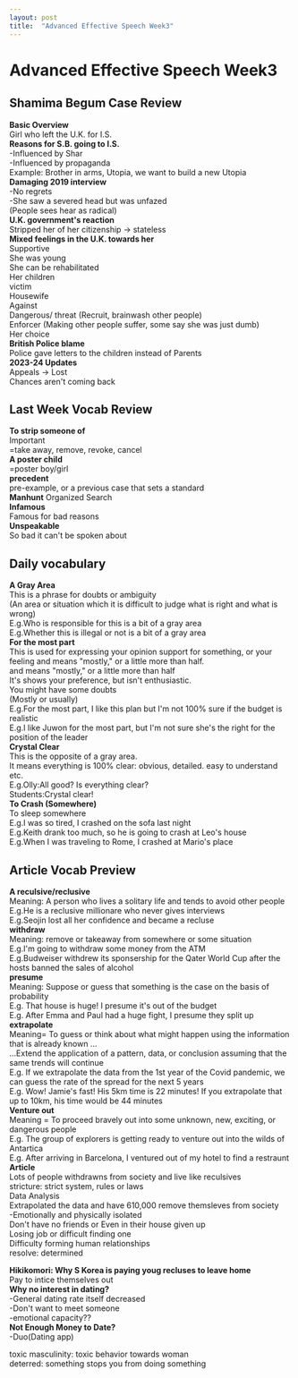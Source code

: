 ```yaml
---
layout: post
title:  "Advanced Effective Speech Week3"
---
```


# Advanced Effective Speech Week3
## Shamima Begum Case Review
**Basic Overview** <br/>
Girl who left the U.K. for I.S. <br/>
**Reasons for S.B. going to I.S.** <br/>
-Influenced by Shar <br/>
-Influenced by propaganda <br/>
Example: Brother in arms, Utopia, we want to build a new Utopia <br/>
**Damaging 2019 interview** <br/>
-No regrets <br/>
-She saw a severed head but was unfazed <br/>
(People sees hear as radical) <br/>
**U.K. government's reaction** <br/>
Stripped her of her citizenship -> stateless <br/>
**Mixed feelings in the U.K. towards her** <br/>
Supportive <br/>
She was young <br/>
She can be rehabilitated <br/>
Her children <br/>
victim <br/>
Housewife <br/>
Against <br/>
Dangerous/ threat (Recruit, brainwash other people) <br/>
Enforcer (Making other people suffer, some say she was just dumb) <br/>
Her choice <br/>
**British Police blame** <br/>
Police gave letters to the children instead of Parents <br/>
**2023-24 Updates** <br/>
Appeals -> Lost <br/>
Chances aren't coming back <br/>

## Last Week Vocab Review
**To strip someone of** <br/>
Important <br/>
=take away, remove, revoke, cancel <br/>
**A poster child** <br/>
=poster boy/girl <br/>
**precedent** <br/>
pre-example, or a previous case that sets a standard <br/>
**Manhunt** 
Organized Search <br/>
**Infamous** <br/>
Famous for bad reasons <br/>
**Unspeakable** <br/>
So bad it can't be spoken about <br/>

## Daily vocabulary
**A Gray Area** <br/>
This is a phrase for doubts or ambiguity <br/>
(An area or situation which it is difficult to judge what is right and what is wrong) <br/>
E.g.Who is responsible for this is a bit of a gray area <br/> 
E.g.Whether this is illegal or not is a bit of a gray area <br/>
**For the most part** <br/>
This is used for expressing your opinion support for something, or your feeling and means "mostly," or a little more than half. <Br/>
and means "mostly," or a little more than half <br/>
It's shows your preference, but isn't enthusiastic. <br/>
You might have some doubts <br/>
(Mostly or usually) <br/>
E.g.For the most part, I like this plan but I'm not 100% sure if the budget is realistic <br/>
E.g.I like Juwon for the most part, but I'm not sure she's the right for the position of the leader <br/>
**Crystal Clear** <br/>
This is the opposite of a gray area. <br/>
It means everything is 100% clear: obvious, detailed. easy to understand etc. <br/>
E.g.Olly:All good? Is everything clear? <br/>
Students:Crystal clear! <br/>
**To Crash (Somewhere)** <br/>
To sleep somewhere <br/>
E.g.I was so tired, I crashed on the sofa last night <br/>
E.g.Keith drank too much, so he is going to crash at Leo's house <br/>
E.g.When I was traveling to Rome, I crashed at Mario's place <br/>
## Article Vocab Preview
**A reculsive/reclusive** <br/>
Meaning: A person who lives a solitary life and tends to avoid other people <br/>
E.g.He is a reclusive millionare who never gives interviews <br/>
E.g.Seojin lost all her confidence and became a recluse <br/>
**withdraw** <br/>
Meaning: remove or takeaway from somewhere or some situation <br/>
E.g.I'm going to withdraw some money from the ATM <br/>
E.g.Budweiser withdrew its sponsership for the Qater World Cup after the hosts banned the sales of alcohol <br/>
**presume** <br/>
Meaning: Suppose or guess that something is the case on the basis of probability <Br/>
E.g. That house is huge! I presume it's out of the budget <br/>
E.g. After Emma and Paul had a huge fight, I presume they split up <br/>
**extrapolate** <br/>
Meaning= To guess or think about what might happen using the information that is already known ... <br/>
...Extend the application of a pattern, data, or conclusion assuming that the same trends will continue <br/>
E.g. If we extrapolate the data from the 1st year of the Covid pandemic, we can guess the rate of the spread for the next 5 years <br/>
E.g. Wow! Jamie's fast! His 5km time is 22 minutes! If you extrapolate that up to 10km, his time would be 44 minutes <br/>
**Venture out** <br/>
Meaning = To proceed bravely out into some unknown, new, exciting, or dangerous people <br/>
E.g. The group of explorers is getting ready to venture out into the wilds of Antartica <br/>
E.g. After arriving in Barcelona, I ventured out of my hotel to find a restraunt <br/>
**Article** <br/>
Lots of people withdrawns from society and live like reculsives <br/>
stricture: strict system, rules or laws <br/>
Data Analysis <br/>
Extrapolated the data and have 610,000 remove themsleves from society <br/>
-Emotionally and physically isolated <br/>
Don't have no friends or 
Even in their house given up <br/>
Losing job or difficult finding one <br/>
Difficulty forming human relationships <br/>
resolve: determined <br/>

**Hikikomori: Why S Korea is paying youg recluses to leave home** <br/>
Pay to intice themselves out <br/>
**Why no interest in dating?** <br/> 
-General dating rate itself decreased <br/>
-Don't want to meet someone <br/>
-emotional capacity?? <br/>
**Not Enough Money to Date?** <br/>
-Duo(Dating app) <Br/>


toxic masculinity: toxic behavior towards woman <br/>
deterred: something stops you from doing something <br/>
